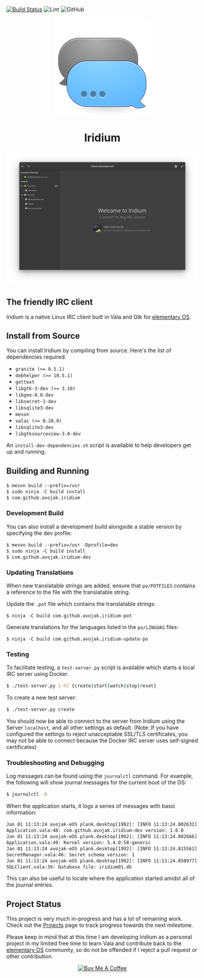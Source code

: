 [![Build Status](https://travis-ci.com/avojak/iridium.svg?branch=master)](https://travis-ci.com/avojak/iridium)
![Lint](https://github.com/avojak/iridium/workflows/Lint/badge.svg)
![GitHub](https://img.shields.io/github/license/avojak/iridium.svg?color=blue)

<p align="center">
  <img src="data/assets/iridium.svg" alt="Icon" />
</p>
<h1 align="center">Iridium</h1>

![Screenshot](data/assets/screenshots/iridium-welcome-screenshot.png)

## The friendly IRC client

Iridium is a native Linux IRC client built in Vala and Gtk for [elementary OS](https://elementary.io).

## Install from Source

You can install Iridium by compiling from source. Here's the list of
dependencies required:

- `granite (>= 0.5.1)`
- `debhelper (>= 10.5.1)`
- `gettext`
- `libgtk-3-dev (>= 3.10)`
- `libgee-0.8-dev`
- `libsecret-1-dev`
- `libsqlite3-dev`
- `meson`
- `valac (>= 0.28.0)`
- `libsqlite3-dev`
- `libgtksourceview-3.0-dev`

An `install-dev-dependencies.sh` script is available to help developers get up and running.

## Building and Running

```
$ meson build --prefix=/usr
$ sudo ninja -C build install
$ com.github.avojak.iridium
```

### Development Build

You can also install a development build alongside a stable version by specifying the dev profile:

```
$ meson build --prefix=/usr -Dprofile=dev
$ sudo ninja -C build install
$ com.github.avojak.iridium-dev
```

### Updating Translations

When new translatable strings are added, ensure that `po/POTFILES` contains a
reference to the file with the translatable string.

Update the `.pot` file which contains the translatable strings:

```
$ ninja -C build com.github.avojak.iridium-pot
```

Generate translations for the languages listed in the `po/LINGUAS` files:

```
$ ninja -C build com.github.avojak.iridium-update-po
```

### Testing

To facilitate testing, a `test-server.py` script is available which starts a local IRC server using Docker.

```bash
$ ./test-server.py [-h] {create|start|watch|stop|reset}
```

To create a new test server:

```bash
$ ./test-server.py create
```

You should now be able to connect to the server from Iridium using the Server `localhost`, and all other settings as default. (Note: If you have configured the settings to reject unacceptable SSL/TLS certificates, you may not be able to connect because the Docker IRC server uses self-signed certificates)

### Troubleshooting and Debugging

Log messages can be found using the `journalctl` command. For example, the following will show journal messages for the current boot of the OS:

```bash
$ journalctl -b
```

When the application starts, it logs a series of messages with basic information:

```
Jan 01 11:13:24 avojak-eOS plank.desktop[1992]: [INFO 11:13:24.802632] Application.vala:48: com.github.avojak.iridium-dev version: 1.0.0
Jan 01 11:13:24 avojak-eOS plank.desktop[1992]: [INFO 11:13:24.802666] Application.vala:49: Kernel version: 5.4.0-58-generic
Jan 01 11:13:24 avojak-eOS plank.desktop[1992]: [INFO 11:13:24.815561] SecretManager.vala:46: Secret schema version: 1
Jan 01 11:13:24 avojak-eOS plank.desktop[1992]: [INFO 11:13:24.850977] SQLClient.vala:39: Database file: iridium01.db
```

This can also be useful to locate where the application started amidst all of the journal entries.

## Project Status

This project is very much in-progress and has a lot of remaining work. Check out the [Projects](https://github.com/avojak/iridium/projects) page to track progress towards the next milestone.

Please keep in mind that at this time I am developing Iridium as a personal project in my limited free time to learn Vala and contribute back to the [elementary OS](https://elementary.io) community, so do not be offended if I reject a pull request or other contribution.

<p align="center"><a href="https://www.buymeacoffee.com/avojak" target="_blank"><img src="https://www.buymeacoffee.com/assets/img/custom_images/white_img.png" alt="Buy Me A Coffee" style="height: 41px !important;width: 174px !important;box-shadow: 0px 3px 2px 0px rgba(190, 190, 190, 0.5) !important;-webkit-box-shadow: 0px 3px 2px 0px rgba(190, 190, 190, 0.5) !important;" ></a></p>
